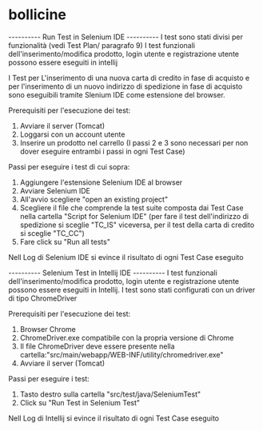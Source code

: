 # bollicine
---------- Run Test in Selenium IDE ----------
I test sono stati divisi per funzionalità (vedi Test Plan/ paragrafo 9)
I test funzionali dell'inserimento/modifica prodotto, login utente e registrazione utente possono essere eseguiti in intellij

I Test per L'inserimento di una nuova carta di credito in fase di acquisto e per l'inserimento di un nuovo indirizzo di spedizione in fase di acquisto 
sono eseguibili tramite Slenium IDE come estensione del browser.

Prerequisiti per l'esecuzione dei test:
1. Avviare il server (Tomcat)
2. Loggarsi con un account utente
3. Inserire un prodotto nel carrello
(I passi 2 e 3 sono necessari per non dover eseguire entrambi i passi in ogni Test Case)

Passi per eseguire i test di cui sopra:
1. Aggiungere l'estensione Selenium IDE al browser
2. Avviare Selenium IDE
3. All'avvio scegliere "open an existing project"
4. Scegliere il file che comprende la test suite composta dai Test Case nella cartella "Script for Selenium IDE" 
 (per fare il test dell'indirizzo di spedizione si sceglie "TC_IS" viceversa, per il test della carta di credito si sceglie "TC_CC")
5. Fare click su "Run all tests"

Nell Log di Selenium IDE si evince il risultato di ogni Test Case eseguito

---------- Selenium Test in Intellij IDE ----------
I test funzionali dell'inserimento/modifica prodotto, login utente e registrazione utente possono essere eseguiti in Intellij.
I test sono stati configurati con un driver di tipo ChromeDriver

Prerequisiti per l'esecuzione dei test:
1. Browser Chrome
2. ChromeDriver.exe compatibile con la propria versione di Chrome
3. Il file ChromeDriver deve essere presente nella cartella:"src/main/webapp/WEB-INF/utility/chromedriver.exe"
4. Avviare il server (Tomcat)

Passi per eseguire i test:
1. Tasto destro sulla cartella "src/test/java/SeleniumTest"
2. Click su "Run Test in Selenium Test"

Nell Log di Intellij si evince il risultato di ogni Test Case eseguito
